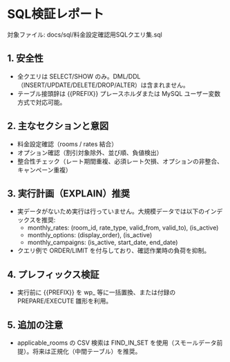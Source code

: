 # SQL検証レポート

対象ファイル: docs/sql/料金設定確認用SQLクエリ集.sql

## 1. 安全性
- 全クエリは SELECT/SHOW のみ。DML/DDL（INSERT/UPDATE/DELETE/DROP/ALTER）は含まれません。
- テーブル接頭辞は {{PREFIX}} プレースホルダまたは MySQL ユーザー変数方式で対応可能。

## 2. 主なセクションと意図
- 料金設定確認（rooms / rates 結合）
- オプション確認（割引対象除外、並び順、負値検出）
- 整合性チェック（レート期間重複、必須レート欠損、オプションの非整合、キャンペーン重複）

## 3. 実行計画（EXPLAIN）推奨
- 実データがないため実行は行っていません。大規模データでは以下のインデックスを推奨:
  - monthly_rates: (room_id, rate_type, valid_from, valid_to), (is_active)
  - monthly_options: (display_order), (is_active)
  - monthly_campaigns: (is_active, start_date, end_date)
- クエリ例で ORDER/LIMIT を付与しており、確認作業時の負荷を抑制。

## 4. プレフィックス検証
- 実行前に {{PREFIX}} を wp_ 等に一括置換、または付録の PREPARE/EXECUTE 雛形を利用。

## 5. 追加の注意
- applicable_rooms の CSV 検索は FIND_IN_SET を使用（スモールデータ前提）。将来は正規化（中間テーブル）を推奨。
